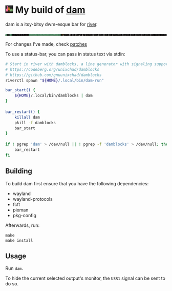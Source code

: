 # <img src="./misc/dam-repo.png" width="24"/> My build of [dam](https://codeberg.org/sewn/dam)

dam is a itsy-bitsy dwm-esque bar for [river].

![](./dam-damblocks.png)

For changes I've made, check [patches](./patches)

To use a status-bar, you can pass in status text via stdin:
```sh
# Start in river with damblocks, a line generator with signaling support I wrote
# https://codeberg.org/unixchad/damblocks
# https://github.com/gnuunixchad/damblocks
riverctl spawn "${HOME}/.local/bin/dam-run"
```
```sh dam-run
bar_start() {
    ${HOME}/.local/bin/damblocks | dam
}

bar_restart() {
    killall dam
    pkill -f damblocks
    bar_start
}

if ! pgrep 'dam' > /dev/null || ! pgrep -f 'damblocks' > /dev/null; then
    bar_restart
fi
```

## Building

To build dam first ensure that you have the following dependencies:

* wayland
* wayland-protocols
* fcft
* pixman
* pkg-config

Afterwards, run:
```
make
make install
```

## Usage

Run `dam`.

To hide the current selected output's monitor, the `USR1` signal can be
sent to do so.

[river]: https://codeberg.org/river
